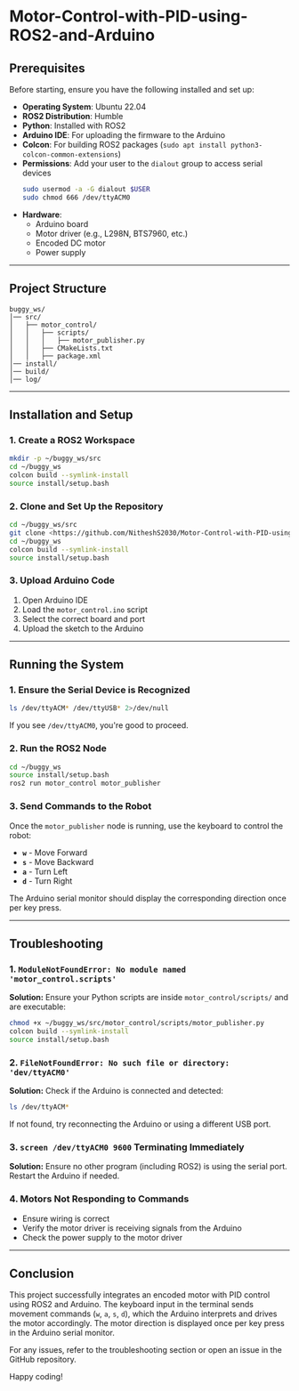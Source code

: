 # Motor-Control-with-PID-using-ROS2-and-Arduino

## Prerequisites

Before starting, ensure you have the following installed and set up:

- **Operating System**: Ubuntu 22.04
- **ROS2 Distribution**: Humble
- **Python**: Installed with ROS2
- **Arduino IDE**: For uploading the firmware to the Arduino
- **Colcon**: For building ROS2 packages (`sudo apt install python3-colcon-common-extensions`)
- **Permissions**: Add your user to the `dialout` group to access serial devices
  ```bash
  sudo usermod -a -G dialout $USER
  sudo chmod 666 /dev/ttyACM0
  ```
- **Hardware**:
  - Arduino board
  - Motor driver (e.g., L298N, BTS7960, etc.)
  - Encoded DC motor
  - Power supply

---

## Project Structure
```
buggy_ws/
│── src/
│   ├── motor_control/
│   │   ├── scripts/
│   │   │   ├── motor_publisher.py
│   │   ├── CMakeLists.txt
│   │   ├── package.xml
│── install/
│── build/
│── log/
```

---

## Installation and Setup

### 1. Create a ROS2 Workspace
```bash
mkdir -p ~/buggy_ws/src
cd ~/buggy_ws
colcon build --symlink-install
source install/setup.bash
```

### 2. Clone and Set Up the Repository
```bash
cd ~/buggy_ws/src
git clone <https://github.com/NitheshS2030/Motor-Control-with-PID-using-ROS2-and-Arduino.git>
cd ~/buggy_ws
colcon build --symlink-install
source install/setup.bash
```

### 3. Upload Arduino Code
1. Open Arduino IDE
2. Load the `motor_control.ino` script
3. Select the correct board and port
4. Upload the sketch to the Arduino

---

## Running the System

### 1. Ensure the Serial Device is Recognized
```bash
ls /dev/ttyACM* /dev/ttyUSB* 2>/dev/null
```
If you see `/dev/ttyACM0`, you're good to proceed.

### 2. Run the ROS2 Node
```bash
cd ~/buggy_ws
source install/setup.bash
ros2 run motor_control motor_publisher
```

### 3. Send Commands to the Robot
Once the `motor_publisher` node is running, use the keyboard to control the robot:
- **`w`** - Move Forward
- **`s`** - Move Backward
- **`a`** - Turn Left
- **`d`** - Turn Right

The Arduino serial monitor should display the corresponding direction once per key press.

---

## Troubleshooting

### 1. `ModuleNotFoundError: No module named 'motor_control.scripts'`
**Solution:** Ensure your Python scripts are inside `motor_control/scripts/` and are executable:
```bash
chmod +x ~/buggy_ws/src/motor_control/scripts/motor_publisher.py
colcon build --symlink-install
source install/setup.bash
```

### 2. `FileNotFoundError: No such file or directory: 'dev/ttyACM0'`
**Solution:** Check if the Arduino is connected and detected:
```bash
ls /dev/ttyACM*
```
If not found, try reconnecting the Arduino or using a different USB port.

### 3. `screen /dev/ttyACM0 9600` Terminating Immediately
**Solution:** Ensure no other program (including ROS2) is using the serial port. Restart the Arduino if needed.

### 4. Motors Not Responding to Commands
- Ensure wiring is correct
- Verify the motor driver is receiving signals from the Arduino
- Check the power supply to the motor driver

---

## Conclusion
This project successfully integrates an encoded motor with PID control using ROS2 and Arduino. The keyboard input in the terminal sends movement commands (`w`, `a`, `s`, `d`), which the Arduino interprets and drives the motor accordingly. The motor direction is displayed once per key press in the Arduino serial monitor.

For any issues, refer to the troubleshooting section or open an issue in the GitHub repository.

Happy coding!
